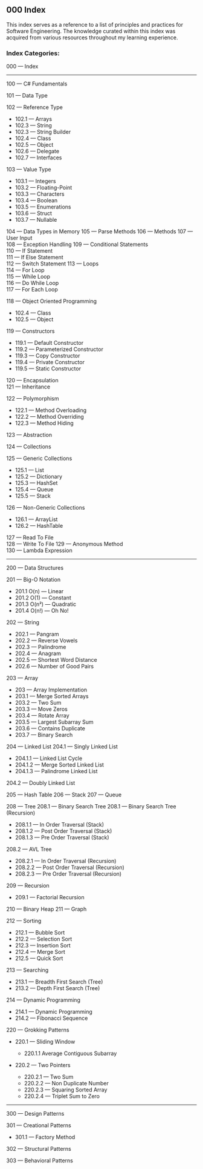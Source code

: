 ## 000 Index
This index serves as a reference to a list of principles and practices for Software Engineering. The knowledge curated within this index was acquired from various resources throughout my learning experience.

### Index Categories:

000 — Index

---

100 — C# Fundamentals

101 —  Data Type

102 — Reference Type  
- 102.1 —  Arrays  
- 102.3 —  String  
- 102.3 —  String Builder  
- 102.4 —  Class  
- 102.5 —  Object  
- 102.6 —  Delegate  
- 102.7 —  Interfaces

103 —  Value Type  
- 103.1 —  Integers  
- 103.2 —  Floating-Point  
- 103.3 —  Characters  
- 103.4 —  Boolean  
- 103.5 —  Enumerations  
- 103.6 —  Struct  
- 103.7 —  Nullable

104 —  Data Types in Memory
105 — Parse Methods
106 — Methods
107 — User Input  
108 — Exception Handling
109 — Conditional Statements  
110 — If Statement  
111 — If Else Statement  
112 — Switch Statement
113 — Loops  
114 — For Loop  
115 — While Loop  
116 — Do While Loop  
117 — For Each Loop

118 —  Object Oriented Programming
- 102.4 —  Class
- 102.5 —  Object

119 —  Constructors  
- 119.1 —  Default Constructor  
- 119.2 —  Parameterized Constructor  
- 119.3 —  Copy Constructor  
- 119.4 —  Private Constructor  
- 119.5 —  Static Constructor

120 —  Encapsulation  
121 —  Inheritance

122 —  Polymorphism  
- 122.1 —  Method Overloading  
- 122.2 —  Method Overriding  
- 122.3 —  Method Hiding

123 —  Abstraction

124 —  Collections

125 —  Generic Collections  
- 125.1 —  List  
- 125.2 —  Dictionary  
- 125.3 —  HashSet  
- 125.4 —  Queue  
- 125.5 —  Stack

126 —  Non-Generic Collections  
- 126.1 —  ArrayList  
- 126.2 —  HashTable

127 —  Read To File  
128 —  Write To File
129 —  Anonymous Method  
130 —  Lambda Expression

---

200 — Data Structures

201 — Big-O Notation
- 201.1 O(n) — Linear
- 201.2 O(1) — Constant
- 201.3 O(n²) — Quadratic
- 201.4 O(n!) — Oh No!

202 — String
- 202.1 — Pangram
- 202.2 — Reverse Vowels
- 202.3 — Palindrome
- 202.4 — Anagram
- 202.5 — Shortest Word Distance
- 202.6 — Number of Good Pairs

203 — Array
- 203 — Array Implementation
- 203.1 — Merge Sorted Arrays
- 203.2 — Two Sum
- 203.3 — Move Zeros
- 203.4 — Rotate Array
- 203.5 — Largest Subarray Sum
- 203.6 — Contains Duplicate
- 203.7 — Binary Search

204 — Linked List
204.1 — Singly Linked List
- 204.1.1 — Linked List Cycle
- 204.1.2 — Merge Sorted Linked List
- 204.1.3 — Palindrome Linked List

204.2 — Doubly Linked List

205 — Hash Table
206 — Stack
207 — Queue

208 — Tree
208.1 — Binary Search Tree
208.1 — Binary Search Tree (Recursion)
- 208.1.1 — In Order Traversal (Stack)
- 208.1.2 — Post Order Traversal (Stack)
- 208.1.3 — Pre Order Traversal (Stack)

208.2 — AVL Tree
- 208.2.1 — In Order Traversal (Recursion)
- 208.2.2 — Post Order Traversal (Recursion)
- 208.2.3 — Pre Order Traversal (Recursion)

209 — Recursion
- 209.1 — Factorial Recursion

210 — Binary Heap
211 — Graph

212 — Sorting
- 212.1 — Bubble Sort
- 212.2 — Selection Sort
- 212.3 — Insertion Sort
- 212.4 — Merge Sort
- 212.5 — Quick Sort

213 — Searching
- 213.1 — Breadth First Search (Tree)
- 213.2 — Depth First Search (Tree)

214 — Dynamic Programming
- 214.1 — Dynamic Programming
- 214.2 — Fibonacci Sequence
  
220 — Grokking Patterns
- 220.1 — Sliding Window
	- 220.1.1 Average Contiguous Subarray

- 220.2 — Two Pointers
	- 220.2.1 — Two Sum
	- 220.2.2 — Non Duplicate Number
	- 220.2.3 — Squaring Sorted Array
	- 220.2.4 — Triplet Sum to Zero

---

300 — Design Patterns

301 — Creational Patterns
- 301.1 — Factory Method

302 — Structural Patterns

303 — Behavioral Patterns
